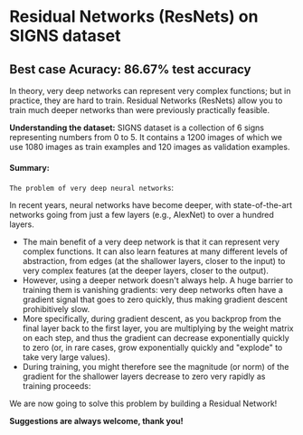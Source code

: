 # Residual Networks (ResNets) on SIGNS dataset
## Best case Acuracy: 86.67% test accuracy

In theory, very deep networks can represent very complex functions; but in practice, they are hard to train. Residual Networks (ResNets) allow you to train much deeper networks than were previously practically feasible.

**Understanding the dataset:**
SIGNS dataset is a collection of 6 signs representing numbers from 0 to 5. It contains a 1200 images of which we use 1080 images as train examples and 120 images as validation examples.

#### Summary:

`The problem of very deep neural networks`:

In recent years, neural networks have become deeper, with state-of-the-art networks going from just a few layers (e.g., AlexNet) to over a hundred layers.

- The main benefit of a very deep network is that it can represent very complex functions. It can also learn features at many different levels of abstraction, from edges (at the shallower layers, closer to the input) to very complex features (at the deeper layers, closer to the output).
- However, using a deeper network doesn't always help. A huge barrier to training them is vanishing gradients: very deep networks often have a gradient signal that goes to zero quickly, thus making gradient descent prohibitively slow.
- More specifically, during gradient descent, as you backprop from the final layer back to the first layer, you are multiplying by the weight matrix on each step, and thus the gradient can decrease exponentially quickly to zero (or, in rare cases, grow exponentially quickly and "explode" to take very large values).
- During training, you might therefore see the magnitude (or norm) of the gradient for the shallower layers decrease to zero very rapidly as training proceeds:

We are now going to solve this problem by building a Residual Network!


**Suggestions are always welcome, thank you!**

